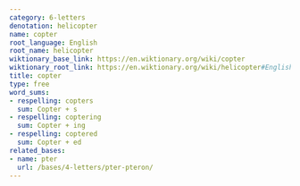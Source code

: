 ```yaml
---
category: 6-letters
denotation: helicopter
name: copter
root_language: English
root_name: helicopter
wiktionary_base_link: https://en.wiktionary.org/wiki/copter
wiktionary_root_link: https://en.wiktionary.org/wiki/helicopter#English
title: copter
type: free
word_sums:
- respelling: copters
  sum: Copter + s
- respelling: coptering
  sum: Copter + ing
- respelling: coptered
  sum: Copter + ed
related_bases:
- name: pter
  url: /bases/4-letters/pter-pteron/
---
```

